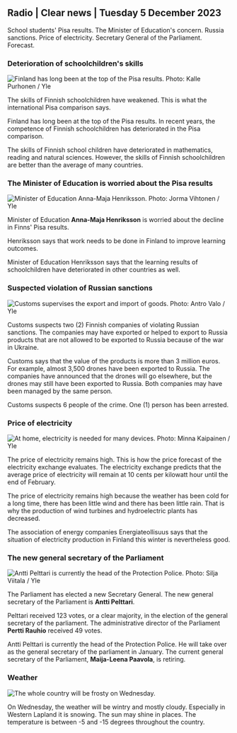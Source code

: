## Radio \| Clear news \| Tuesday 5 December 2023

School students' Pisa results. The Minister of Education's concern. Russia sanctions. Price of electricity. Secretary General of the Parliament. Forecast.

### Deterioration of schoolchildren's skills

![Finland has long been at the top of the Pisa results. Photo: Kalle Purhonen / Yle](https://images.cdn.yle.fi/image/upload/c_crop,h_2908,w_5170,x_0,y_845/ar_1.7777777777777777,c_fill,g_faces,h_675,w_1200/dpr_1.0/q_auto:eco/f_auto/fl_lossy/v1676457672/39-107312163ecb5c74eb28)

The skills of Finnish schoolchildren have weakened. This is what the international Pisa comparison says.

Finland has long been at the top of the Pisa results. In recent years, the competence of Finnish schoolchildren has deteriorated in the Pisa comparison.

The skills of Finnish school children have deteriorated in mathematics, reading and natural sciences. However, the skills of Finnish schoolchildren are better than the average of many countries.

### The Minister of Education is worried about the Pisa results

![Minister of Education Anna-Maja Henriksson. Photo: Jorma Vihtonen / Yle](https://images.cdn.yle.fi/image/upload/c_crop,h_3058,w_5438,x_13,y_230/ar_1.7777777777777777,c_fill,g_faces,h_675,w_1200/dpr_1.0/q_auto:eco/f_auto/fl_lossy/v1701348797/39-1209058656885428af74)

Minister of Education **Anna-Maja Henriksson** is worried about the decline in Finns' Pisa results.

Henriksson says that work needs to be done in Finland to improve learning outcomes.

Minister of Education Henriksson says that the learning results of schoolchildren have deteriorated in other countries as well.

### Suspected violation of Russian sanctions

![Customs supervises the export and import of goods. Photo: Antro Valo / Yle](https://images.cdn.yle.fi/image/upload/c_crop,h_2928,w_5206,x_0,y_292/ar_1.7777777777777777,c_fill,g_faces,h_675,w_1200/dpr_1.0/q_auto:eco/f_auto/fl_lossy/v1700736463/39-1205401655f286e958d7)

Customs suspects two (2) Finnish companies of violating Russian sanctions. The companies may have exported or helped to export to Russia products that are not allowed to be exported to Russia because of the war in Ukraine.

Customs says that the value of the products is more than 3 million euros. For example, almost 3,500 drones have been exported to Russia. The companies have announced that the drones will go elsewhere, but the drones may still have been exported to Russia. Both companies may have been managed by the same person.

Customs suspects 6 people of the crime. One (1) person has been arrested.

### Price of electricity

![At home, electricity is needed for many devices. Photo: Minna Kaipainen / Yle](https://images.cdn.yle.fi/image/upload/c_crop,h_2268,w_4032,x_0,y_309/ar_1.7777777777777777,c_fill,g_faces,h_675,w_1200/dpr_1.0/q_auto:eco/f_auto/fl_lossy/v1671697913/39-105199063a41461661e1)

The price of electricity remains high. This is how the price forecast of the electricity exchange evaluates. The electricity exchange predicts that the average price of electricity will remain at 10 cents per kilowatt hour until the end of February.

The price of electricity remains high because the weather has been cold for a long time, there has been little wind and there has been little rain. That is why the production of wind turbines and hydroelectric plants has decreased.

The association of energy companies Energiateollisuus says that the situation of electricity production in Finland this winter is nevertheless good.

### The new general secretary of the Parliament

![Antti Pelttari is currently the head of the Protection Police. Photo: Silja Viitala / Yle](https://images.cdn.yle.fi/image/upload/c_crop,h_2240,w_3983,x_0,y_415/ar_1.7777777777777777,c_fill,g_faces,h_675,w_1200/dpr_1.0/q_auto:eco/f_auto/fl_lossy/v1697105340/39-118515365279ca8459ad)

The Parliament has elected a new Secretary General. The new general secretary of the Parliament is **Antti Pelttari**.

Pelttari received 123 votes, or a clear majority, in the election of the general secretary of the parliament. The administrative director of the Parliament **Pertti Rauhio** received 49 votes.

Antti Pelttari is currently the head of the Protection Police. He will take over as the general secretary of the parliament in January. The current general secretary of the Parliament, **Maija-Leena Paavola**, is retiring.

### Weather

![The whole country will be frosty on Wednesday.](https://images.cdn.yle.fi/image/upload/c_crop,h_1080,w_1919,x_0,y_0/ar_1.7777777777777777,c_fill,g_faces,h_675,w_1200/dpr_1.0/q_auto:eco/f_auto/fl_lossy/v1701789633/39-1211328656f3f8a3964d)

On Wednesday, the weather will be wintry and mostly cloudy. Especially in Western Lapland it is snowing. The sun may shine in places. The temperature is between -5 and -15 degrees throughout the country.